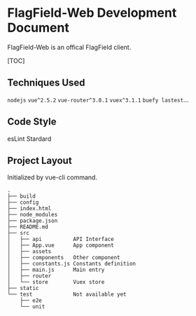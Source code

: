 # FlagField-Web Development Document

FlagField-Web is an offical FlagField client.

[TOC]

## Techniques Used

`nodejs` `vue^2.5.2` `vue-router^3.0.1` `vuex^3.1.1` `buefy lastest`...

## Code Style

esLint Stardard

## Project Layout

Initialized by vue-cli command.

```
.
├── build
├── config
├── index.html
├── node_modules
├── package.json
├── README.md
├── src
│   ├── api          API Interface
│   ├── App.vue      App component
│   ├── assets
│   ├── components   Other component
│   ├── constants.js Constants definition
│   ├── main.js      Main entry
│   ├── router
│   └── store        Vuex store
├── static
└── test             Not available yet
    ├── e2e
    └── unit
```
